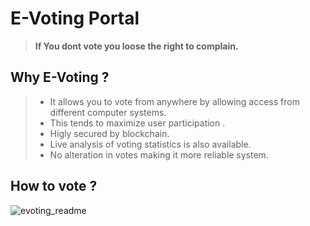# E-Voting Portal
> **If You dont vote you loose the right to complain.**
## Why E-Voting ?
>- It allows you to vote from anywhere by allowing access from different computer systems.
>- This tends to maximize user participation .
>- Higly secured by blockchain.
>- Live analysis of voting statistics is also available.
>- No alteration in votes making it more reliable system.
## How to vote ?
![evoting_readme](https://user-images.githubusercontent.com/57187745/96221321-03f14d00-0fa8-11eb-89aa-2c1b2b9ff828.png)
